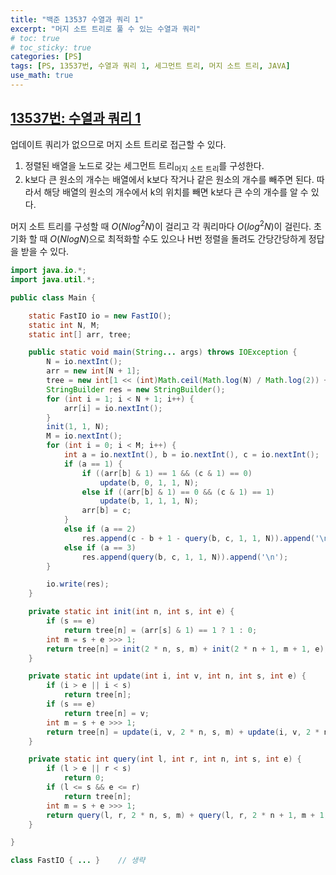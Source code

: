 ```yaml
---
title: "백준 13537 수열과 쿼리 1"
excerpt: "머지 소트 트리로 풀 수 있는 수열과 쿼리"
# toc: true
# toc_sticky: true
categories: [PS]
tags: [PS, 13537번, 수열과 쿼리 1, 세그먼트 트리, 머지 소트 트리, JAVA]
use_math: true
---
```


## [13537번: 수열과 쿼리 1](https://www.acmicpc.net/problem/13537)
업데이트 쿼리가 없으므로 머지 소트 트리로 접근할 수 있다.  

1. 정렬된 배열을 노드로 갖는 세그먼트 트리<sub>머지 소트 트리</sub>를 구성한다. 
2. k보다 큰 원소의 개수는 배열에서 k보다 작거나 같은 원소의 개수를 빼주면 된다. 따라서 해당 배열의 원소의 개수에서 k의 위치를 빼면 k보다 큰 수의 개수를 알 수 있다.

머지 소트 트리를 구성할 때 $O(Nlog^2N)$이 걸리고 각 쿼리마다 $O(log^2N)$이 걸린다. 초기화 할 때 $O(NlogN)$으로 최적화할 수도 있으나 H번 정렬을 돌려도 간당간당하게 정답을 받을 수 있다.


```java
import java.io.*;
import java.util.*;

public class Main {

    static FastIO io = new FastIO();
    static int N, M;
    static int[] arr, tree;

    public static void main(String... args) throws IOException {
        N = io.nextInt();
        arr = new int[N + 1];
        tree = new int[1 << (int)Math.ceil(Math.log(N) / Math.log(2)) + 1];
        StringBuilder res = new StringBuilder();
        for (int i = 1; i < N + 1; i++) {
            arr[i] = io.nextInt();
        }
        init(1, 1, N);
        M = io.nextInt();
        for (int i = 0; i < M; i++) {
            int a = io.nextInt(), b = io.nextInt(), c = io.nextInt();
            if (a == 1) {
                if ((arr[b] & 1) == 1 && (c & 1) == 0)
                    update(b, 0, 1, 1, N);
                else if ((arr[b] & 1) == 0 && (c & 1) == 1)
                    update(b, 1, 1, 1, N);
                arr[b] = c;
            }
            else if (a == 2)
                res.append(c - b + 1 - query(b, c, 1, 1, N)).append('\n');
            else if (a == 3)
                res.append(query(b, c, 1, 1, N)).append('\n');
        }

        io.write(res);
    }

    private static int init(int n, int s, int e) {
        if (s == e)
            return tree[n] = (arr[s] & 1) == 1 ? 1 : 0;
        int m = s + e >>> 1;
        return tree[n] = init(2 * n, s, m) + init(2 * n + 1, m + 1, e);
    }

    private static int update(int i, int v, int n, int s, int e) {
        if (i > e || i < s)
            return tree[n];
        if (s == e)
            return tree[n] = v;
        int m = s + e >>> 1;
        return tree[n] = update(i, v, 2 * n, s, m) + update(i, v, 2 * n + 1, m + 1, e);
    }

    private static int query(int l, int r, int n, int s, int e) {
        if (l > e || r < s)
            return 0;
        if (l <= s && e <= r)
            return tree[n];
        int m = s + e >>> 1;
        return query(l, r, 2 * n, s, m) + query(l, r, 2 * n + 1, m + 1, e);
    }

}

class FastIO { ... }    // 생략
```

<br>
<br>